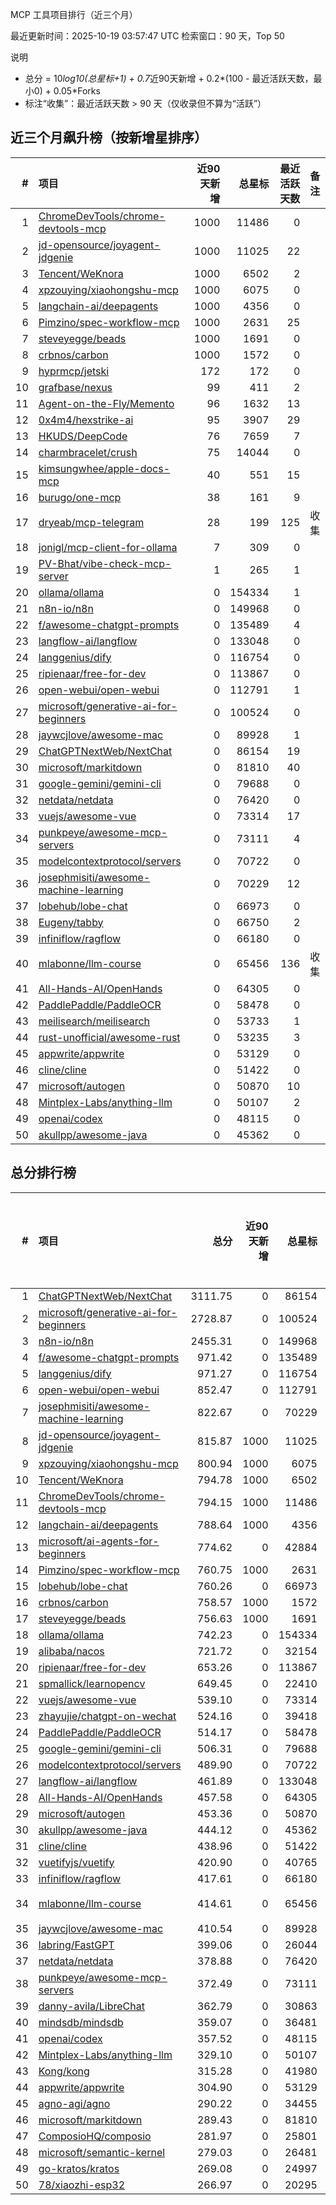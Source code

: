 MCP 工具项目排行（近三个月）

最近更新时间：2025-10-19 03:57:47 UTC
检索窗口：90 天，Top 50

说明
- 总分 = 10*log10(总星标+1) + 0.7*近90天新增 + 0.2*(100 - 最近活跃天数，最小0) + 0.05*Forks
- 标注“收集”：最近活跃天数 > 90 天（仅收录但不算为“活跃”）

## 近三个月飙升榜（按新增星排序）
| # | 项目 | 近90天新增 | 总星标 | 最近活跃天数 | 备注 |
|---:|:-----|-----------:|-------:|------------:|:-----|
| 1 | [ChromeDevTools/chrome-devtools-mcp](https://github.com/ChromeDevTools/chrome-devtools-mcp) | 1000 | 11486 | 0 |  |
| 2 | [jd-opensource/joyagent-jdgenie](https://github.com/jd-opensource/joyagent-jdgenie) | 1000 | 11025 | 22 |  |
| 3 | [Tencent/WeKnora](https://github.com/Tencent/WeKnora) | 1000 | 6502 | 2 |  |
| 4 | [xpzouying/xiaohongshu-mcp](https://github.com/xpzouying/xiaohongshu-mcp) | 1000 | 6075 | 0 |  |
| 5 | [langchain-ai/deepagents](https://github.com/langchain-ai/deepagents) | 1000 | 4356 | 0 |  |
| 6 | [Pimzino/spec-workflow-mcp](https://github.com/Pimzino/spec-workflow-mcp) | 1000 | 2631 | 25 |  |
| 7 | [steveyegge/beads](https://github.com/steveyegge/beads) | 1000 | 1691 | 0 |  |
| 8 | [crbnos/carbon](https://github.com/crbnos/carbon) | 1000 | 1572 | 0 |  |
| 9 | [hyprmcp/jetski](https://github.com/hyprmcp/jetski) | 172 | 172 | 0 |  |
| 10 | [grafbase/nexus](https://github.com/grafbase/nexus) | 99 | 411 | 2 |  |
| 11 | [Agent-on-the-Fly/Memento](https://github.com/Agent-on-the-Fly/Memento) | 96 | 1632 | 13 |  |
| 12 | [0x4m4/hexstrike-ai](https://github.com/0x4m4/hexstrike-ai) | 95 | 3907 | 29 |  |
| 13 | [HKUDS/DeepCode](https://github.com/HKUDS/DeepCode) | 76 | 7659 | 7 |  |
| 14 | [charmbracelet/crush](https://github.com/charmbracelet/crush) | 75 | 14044 | 0 |  |
| 15 | [kimsungwhee/apple-docs-mcp](https://github.com/kimsungwhee/apple-docs-mcp) | 40 | 551 | 15 |  |
| 16 | [burugo/one-mcp](https://github.com/burugo/one-mcp) | 38 | 161 | 9 |  |
| 17 | [dryeab/mcp-telegram](https://github.com/dryeab/mcp-telegram) | 28 | 199 | 125 | 收集 |
| 18 | [jonigl/mcp-client-for-ollama](https://github.com/jonigl/mcp-client-for-ollama) | 7 | 309 | 0 |  |
| 19 | [PV-Bhat/vibe-check-mcp-server](https://github.com/PV-Bhat/vibe-check-mcp-server) | 1 | 265 | 1 |  |
| 20 | [ollama/ollama](https://github.com/ollama/ollama) | 0 | 154334 | 1 |  |
| 21 | [n8n-io/n8n](https://github.com/n8n-io/n8n) | 0 | 149968 | 0 |  |
| 22 | [f/awesome-chatgpt-prompts](https://github.com/f/awesome-chatgpt-prompts) | 0 | 135489 | 4 |  |
| 23 | [langflow-ai/langflow](https://github.com/langflow-ai/langflow) | 0 | 133048 | 0 |  |
| 24 | [langgenius/dify](https://github.com/langgenius/dify) | 0 | 116754 | 0 |  |
| 25 | [ripienaar/free-for-dev](https://github.com/ripienaar/free-for-dev) | 0 | 113867 | 0 |  |
| 26 | [open-webui/open-webui](https://github.com/open-webui/open-webui) | 0 | 112791 | 1 |  |
| 27 | [microsoft/generative-ai-for-beginners](https://github.com/microsoft/generative-ai-for-beginners) | 0 | 100524 | 0 |  |
| 28 | [jaywcjlove/awesome-mac](https://github.com/jaywcjlove/awesome-mac) | 0 | 89928 | 1 |  |
| 29 | [ChatGPTNextWeb/NextChat](https://github.com/ChatGPTNextWeb/NextChat) | 0 | 86154 | 19 |  |
| 30 | [microsoft/markitdown](https://github.com/microsoft/markitdown) | 0 | 81810 | 40 |  |
| 31 | [google-gemini/gemini-cli](https://github.com/google-gemini/gemini-cli) | 0 | 79688 | 0 |  |
| 32 | [netdata/netdata](https://github.com/netdata/netdata) | 0 | 76420 | 0 |  |
| 33 | [vuejs/awesome-vue](https://github.com/vuejs/awesome-vue) | 0 | 73314 | 17 |  |
| 34 | [punkpeye/awesome-mcp-servers](https://github.com/punkpeye/awesome-mcp-servers) | 0 | 73111 | 4 |  |
| 35 | [modelcontextprotocol/servers](https://github.com/modelcontextprotocol/servers) | 0 | 70722 | 0 |  |
| 36 | [josephmisiti/awesome-machine-learning](https://github.com/josephmisiti/awesome-machine-learning) | 0 | 70229 | 12 |  |
| 37 | [lobehub/lobe-chat](https://github.com/lobehub/lobe-chat) | 0 | 66973 | 0 |  |
| 38 | [Eugeny/tabby](https://github.com/Eugeny/tabby) | 0 | 66750 | 2 |  |
| 39 | [infiniflow/ragflow](https://github.com/infiniflow/ragflow) | 0 | 66180 | 0 |  |
| 40 | [mlabonne/llm-course](https://github.com/mlabonne/llm-course) | 0 | 65456 | 136 | 收集 |
| 41 | [All-Hands-AI/OpenHands](https://github.com/All-Hands-AI/OpenHands) | 0 | 64305 | 0 |  |
| 42 | [PaddlePaddle/PaddleOCR](https://github.com/PaddlePaddle/PaddleOCR) | 0 | 58478 | 0 |  |
| 43 | [meilisearch/meilisearch](https://github.com/meilisearch/meilisearch) | 0 | 53733 | 1 |  |
| 44 | [rust-unofficial/awesome-rust](https://github.com/rust-unofficial/awesome-rust) | 0 | 53235 | 3 |  |
| 45 | [appwrite/appwrite](https://github.com/appwrite/appwrite) | 0 | 53129 | 0 |  |
| 46 | [cline/cline](https://github.com/cline/cline) | 0 | 51422 | 0 |  |
| 47 | [microsoft/autogen](https://github.com/microsoft/autogen) | 0 | 50870 | 10 |  |
| 48 | [Mintplex-Labs/anything-llm](https://github.com/Mintplex-Labs/anything-llm) | 0 | 50107 | 2 |  |
| 49 | [openai/codex](https://github.com/openai/codex) | 0 | 48115 | 0 |  |
| 50 | [akullpp/awesome-java](https://github.com/akullpp/awesome-java) | 0 | 45362 | 0 |  |


## 总分排行榜
| # | 项目 | 总分 | 近90天新增 | 总星标 | Forks | 最近活跃天数 | 备注 |
|---:|:-----|----:|-----------:|-------:|------:|------------:|:-----|
| 1 | [ChatGPTNextWeb/NextChat](https://github.com/ChatGPTNextWeb/NextChat) | 3111.75 | 0 | 86154 | 60924 | 19 |  |
| 2 | [microsoft/generative-ai-for-beginners](https://github.com/microsoft/generative-ai-for-beginners) | 2728.87 | 0 | 100524 | 53177 | 0 |  |
| 3 | [n8n-io/n8n](https://github.com/n8n-io/n8n) | 2455.31 | 0 | 149968 | 47671 | 0 |  |
| 4 | [f/awesome-chatgpt-prompts](https://github.com/f/awesome-chatgpt-prompts) | 971.42 | 0 | 135489 | 18018 | 4 |  |
| 5 | [langgenius/dify](https://github.com/langgenius/dify) | 971.27 | 0 | 116754 | 18012 | 0 |  |
| 6 | [open-webui/open-webui](https://github.com/open-webui/open-webui) | 852.47 | 0 | 112791 | 15643 | 1 |  |
| 7 | [josephmisiti/awesome-machine-learning](https://github.com/josephmisiti/awesome-machine-learning) | 822.67 | 0 | 70229 | 15132 | 12 |  |
| 8 | [jd-opensource/joyagent-jdgenie](https://github.com/jd-opensource/joyagent-jdgenie) | 815.87 | 1000 | 11025 | 1197 | 22 |  |
| 9 | [xpzouying/xiaohongshu-mcp](https://github.com/xpzouying/xiaohongshu-mcp) | 800.94 | 1000 | 6075 | 862 | 0 |  |
| 10 | [Tencent/WeKnora](https://github.com/Tencent/WeKnora) | 794.78 | 1000 | 6502 | 741 | 2 |  |
| 11 | [ChromeDevTools/chrome-devtools-mcp](https://github.com/ChromeDevTools/chrome-devtools-mcp) | 794.15 | 1000 | 11486 | 671 | 0 |  |
| 12 | [langchain-ai/deepagents](https://github.com/langchain-ai/deepagents) | 788.64 | 1000 | 4356 | 645 | 0 |  |
| 13 | [microsoft/ai-agents-for-beginners](https://github.com/microsoft/ai-agents-for-beginners) | 774.62 | 0 | 42884 | 14174 | 2 |  |
| 14 | [Pimzino/spec-workflow-mcp](https://github.com/Pimzino/spec-workflow-mcp) | 760.75 | 1000 | 2631 | 231 | 25 |  |
| 15 | [lobehub/lobe-chat](https://github.com/lobehub/lobe-chat) | 760.26 | 0 | 66973 | 13840 | 0 |  |
| 16 | [crbnos/carbon](https://github.com/crbnos/carbon) | 758.57 | 1000 | 1572 | 132 | 0 |  |
| 17 | [steveyegge/beads](https://github.com/steveyegge/beads) | 756.63 | 1000 | 1691 | 87 | 0 |  |
| 18 | [ollama/ollama](https://github.com/ollama/ollama) | 742.23 | 0 | 154334 | 13411 | 1 |  |
| 19 | [alibaba/nacos](https://github.com/alibaba/nacos) | 721.72 | 0 | 32154 | 13153 | 5 |  |
| 20 | [ripienaar/free-for-dev](https://github.com/ripienaar/free-for-dev) | 653.26 | 0 | 113867 | 11654 | 0 |  |
| 21 | [spmallick/learnopencv](https://github.com/spmallick/learnopencv) | 649.45 | 0 | 22410 | 11735 | 4 |  |
| 22 | [vuejs/awesome-vue](https://github.com/vuejs/awesome-vue) | 539.10 | 0 | 73314 | 9477 | 17 |  |
| 23 | [zhayujie/chatgpt-on-wechat](https://github.com/zhayujie/chatgpt-on-wechat) | 524.16 | 0 | 39418 | 9452 | 72 |  |
| 24 | [PaddlePaddle/PaddleOCR](https://github.com/PaddlePaddle/PaddleOCR) | 514.17 | 0 | 58478 | 8930 | 0 |  |
| 25 | [google-gemini/gemini-cli](https://github.com/google-gemini/gemini-cli) | 506.31 | 0 | 79688 | 8746 | 0 |  |
| 26 | [modelcontextprotocol/servers](https://github.com/modelcontextprotocol/servers) | 489.90 | 0 | 70722 | 8428 | 0 |  |
| 27 | [langflow-ai/langflow](https://github.com/langflow-ai/langflow) | 461.89 | 0 | 133048 | 7813 | 0 |  |
| 28 | [All-Hands-AI/OpenHands](https://github.com/All-Hands-AI/OpenHands) | 457.58 | 0 | 64305 | 7790 | 0 |  |
| 29 | [microsoft/autogen](https://github.com/microsoft/autogen) | 453.36 | 0 | 50870 | 7766 | 10 |  |
| 30 | [akullpp/awesome-java](https://github.com/akullpp/awesome-java) | 444.12 | 0 | 45362 | 7551 | 0 |  |
| 31 | [cline/cline](https://github.com/cline/cline) | 438.96 | 0 | 51422 | 7437 | 0 |  |
| 32 | [vuetifyjs/vuetify](https://github.com/vuetifyjs/vuetify) | 420.90 | 0 | 40765 | 7096 | 0 |  |
| 33 | [infiniflow/ragflow](https://github.com/infiniflow/ragflow) | 417.61 | 0 | 66180 | 6988 | 0 |  |
| 34 | [mlabonne/llm-course](https://github.com/mlabonne/llm-course) | 414.61 | 0 | 65456 | 7329 | 136 | 收集 |
| 35 | [jaywcjlove/awesome-mac](https://github.com/jaywcjlove/awesome-mac) | 410.54 | 0 | 89928 | 6824 | 1 |  |
| 36 | [labring/FastGPT](https://github.com/labring/FastGPT) | 399.06 | 0 | 26044 | 6698 | 0 |  |
| 37 | [netdata/netdata](https://github.com/netdata/netdata) | 378.88 | 0 | 76420 | 6201 | 0 |  |
| 38 | [punkpeye/awesome-mcp-servers](https://github.com/punkpeye/awesome-mcp-servers) | 372.49 | 0 | 73111 | 6093 | 4 |  |
| 39 | [danny-avila/LibreChat](https://github.com/danny-avila/LibreChat) | 362.79 | 0 | 30863 | 5958 | 0 |  |
| 40 | [mindsdb/mindsdb](https://github.com/mindsdb/mindsdb) | 359.07 | 0 | 36481 | 5869 | 0 |  |
| 41 | [openai/codex](https://github.com/openai/codex) | 357.52 | 0 | 48115 | 5814 | 0 |  |
| 42 | [Mintplex-Labs/anything-llm](https://github.com/Mintplex-Labs/anything-llm) | 329.10 | 0 | 50107 | 5250 | 2 |  |
| 43 | [Kong/kong](https://github.com/Kong/kong) | 315.28 | 0 | 41980 | 5001 | 5 |  |
| 44 | [appwrite/appwrite](https://github.com/appwrite/appwrite) | 304.90 | 0 | 53129 | 4753 | 0 |  |
| 45 | [agno-agi/agno](https://github.com/agno-agi/agno) | 290.22 | 0 | 34455 | 4497 | 0 |  |
| 46 | [microsoft/markitdown](https://github.com/microsoft/markitdown) | 289.43 | 0 | 81810 | 4566 | 40 |  |
| 47 | [ComposioHQ/composio](https://github.com/ComposioHQ/composio) | 281.97 | 0 | 25801 | 4361 | 1 |  |
| 48 | [microsoft/semantic-kernel](https://github.com/microsoft/semantic-kernel) | 279.03 | 0 | 26481 | 4300 | 1 |  |
| 49 | [go-kratos/kratos](https://github.com/go-kratos/kratos) | 269.08 | 0 | 24997 | 4118 | 4 |  |
| 50 | [78/xiaozhi-esp32](https://github.com/78/xiaozhi-esp32) | 266.97 | 0 | 20295 | 4086 | 2 |  |
